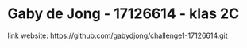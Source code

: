 # Gaby de Jong - 17126614 - klas 2C

link website: https://github.com/gabydjong/challenge1-17126614.git


